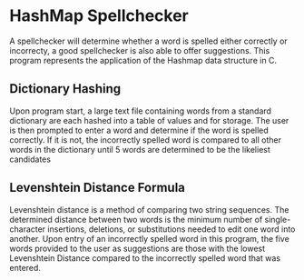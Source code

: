 # HashMap Spellchecker

A spellchecker will determine whether a word is spelled either correctly or incorrecty, a good spellchecker
is also able to offer suggestions. This program represents the application of the Hashmap data structure in C.

## Dictionary Hashing

Upon program start, a large text file containing words from a standard dictionary are each hashed into a 
table of values and for storage. The user is then prompted to enter a word and determine if the word is 
spelled correctly. If it is not, the incorrectly spelled word is compared to all other words in the dictionary
until 5 words are determined to be the likeliest candidates

## Levenshtein Distance Formula

Levenshtein distance is a method of comparing two string sequences. The determined distance between two
words is the minimum number of single-character insertions, deletions, or substitutions needed to edit
one word into another. Upon entry of an incorrectly spelled word in this program, the five words provided
to the user as suggestions are those with the lowest Levenshtein Distance compared to the incorrectly spelled
word that was entered.
